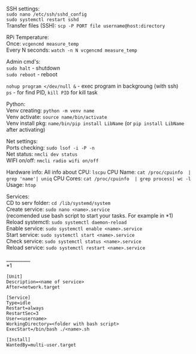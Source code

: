 SSH settings:\
`sudo nano /etc/ssh/sshd_config`\
`sudo systemctl restart sshd`\
Transfer files (SSH): `scp -P PORT file username@host:directory`

RPi Temperature:\
Once: `vcgencmd measure_temp`\
Every N seconds: `watch -n N vcgencmd measure_temp`

Admin cmd's:\
`sudo halt` - shutdown\
`sudo reboot` - reboot

`nohup program </dev/null &` - exec program in backgroung (with ssh)\
`ps` - for find PID, `kill PID` for kill task

Python:\
Venv creating: `python -m venv name`\
Venv activate: `source name/bin/activate`\
Venv install pkg: `name/bin/pip install LibName` (or `pip install LibName` after activating)

Net settings:\
Ports checking: `sudo lsof -i -P -n`\
Net status: `nmcli dev status`\
WIFI on/off: `nmcli radio wifi on/off`

Hardware info:
All info about CPU: `lscpu`
CPU Name: `cat /proc/cpuinfo  | grep 'name'| uniq`
CPU Cores: `cat /proc/cpuinfo  | grep process| wc -l`
Usage: `htop`

Services:\
CD to serv folder: `cd /lib/systemd/system`\
Create service: `sudo nano <name>.service`\
(recomended use bash script to start your tasks. For example in *1)\
Reload systemctl: `sudo systemctl daemon-reload`\
Enable service: `sudo systemctl enable <name>.service`\
Start service: `sudo systemctl start <name>.service`\
Check service: `sudo systemctl status <name>.service`\
Reload service: `sudo systemctl restart <name>.service`

__________\
*1
```
[Unit]
Description=<name of service>
After=network.target

[Service]
Type=idle
Restart=always
RestartSec=3
User=<username>
WorkingDirectory=<folder with bash script>
ExecStart=/bin/bash ./<name>.sh

[Install]
WantedBy=multi-user.target
```

